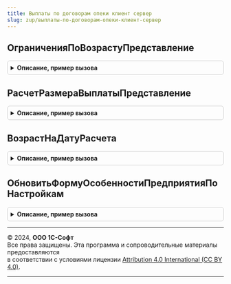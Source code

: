 ```yaml
---
title: Выплаты по договорам опеки клиент сервер
slug: zup/выплаты-по-договорам-опеки-клиент-сервер
---
```



## ОграниченияПоВозрастуПредставление
<details style="margin: 1em 0; padding: 0.5em; border: 1px solid #ccc; border-radius: 6px;">

<summary style="font-weight: bold; cursor: pointer;">Описание, пример вызова</summary>

```bsl

Функция ОграниченияПоВозрастуПредставление(ВозрастОт, ВозрастДо, ИсключаяДатуОт, ВключаяДатуДо) Экспорт
```

Пример вызова
```bsl
Результат = ВыплатыПоДоговорамОпекиКлиентСервер.ОграниченияПоВозрастуПредставление(ВозрастОт, ВозрастДо, ИсключаяДатуОт, ВключаяДатуДо) 
```
</details>

## РасчетРазмераВыплатыПредставление
<details style="margin: 1em 0; padding: 0.5em; border: 1px solid #ccc; border-radius: 6px;">

<summary style="font-weight: bold; cursor: pointer;">Описание, пример вызова</summary>

```bsl

Функция РасчетРазмераВыплатыПредставление(СпособРасчета, ПрожиточныйМинимум, Размер, Коэффициент) Экспорт
```

Пример вызова
```bsl
Результат = ВыплатыПоДоговорамОпекиКлиентСервер.РасчетРазмераВыплатыПредставление(СпособРасчета, ПрожиточныйМинимум, Размер, Коэффициент) 
```
</details>

## ВозрастНаДатуРасчета
<details style="margin: 1em 0; padding: 0.5em; border: 1px solid #ccc; border-radius: 6px;">

<summary style="font-weight: bold; cursor: pointer;">Описание, пример вызова</summary>

```bsl

Функция ВозрастНаДатуРасчета(ДатаРождения, ДатаРасчета) Экспорт
```

Пример вызова
```bsl
Результат = ВыплатыПоДоговорамОпекиКлиентСервер.ВозрастНаДатуРасчета(ДатаРождения, ДатаРасчета) 
```
</details>

## ОбновитьФормуОсобенностиПредприятияПоНастройкам
<details style="margin: 1em 0; padding: 0.5em; border: 1px solid #ccc; border-radius: 6px;">

<summary style="font-weight: bold; cursor: pointer;">Описание, пример вызова</summary>

```bsl

Процедура ОбновитьФормуОсобенностиПредприятияПоНастройкам(Форма) Экспорт
```

Пример вызова
```bsl
ВыплатыПоДоговорамОпекиКлиентСервер.ОбновитьФормуОсобенностиПредприятияПоНастройкам(Форма) 
```
</details>

---

© 2024, **ООО 1С-Софт**  
Все права защищены. Эта программа и сопроводительные материалы предоставляются  
в соответствии с условиями лицензии [Attribution 4.0 International (CC BY 4.0)](https://creativecommons.org/licenses/by/4.0/legalcode).

---
